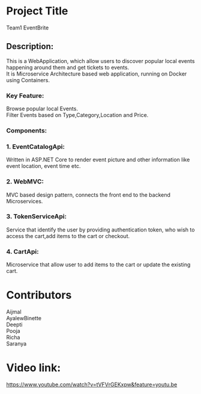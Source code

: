 # Project Title
Team1 EventBrite

## Description:
This is a WebApplication, which allow users to discover popular local events happening around them and get tickets to events.</br>
It is Microservice Architecture based web application, running on Docker using Containers.

### Key Feature:
Browse popular local Events.</br>
Filter Events based on Type,Category,Location and Price.

### Components:
### 1. EventCatalogApi:</br>
Written in ASP.NET Core to render event picture and other information like event location, event time etc. 
### 2. WebMVC:</br>
MVC based design pattern, connects the front end to the backend Microservices.
### 3. TokenServiceApi:</br>
Service that identify the user by providing authentication token, who wish to access the cart,add items to the cart or checkout. 
### 4. CartApi:</br>
 Microservice that allow user to add items to the cart or update the existing cart.


# Contributors
Aijmal</br>
AyalewBinette</br>
Deepti</br>
Pooja</br>
Richa</br>
Saranya</br>

# Video link:
https://www.youtube.com/watch?v=tVFVrGEKxpw&feature=youtu.be















